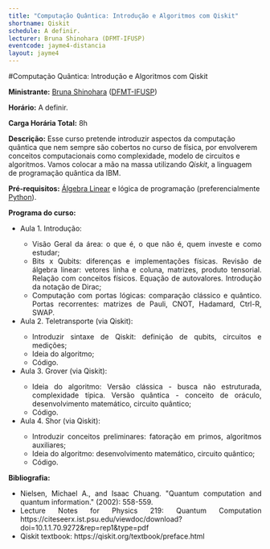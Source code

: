 ```yaml
---
title: "Computação Quântica: Introdução e Algoritmos com Qiskit" 
shortname: Qiskit
schedule: A definir.
lecturer: Bruna Shinohara (DFMT-IFUSP)
eventcode: jayme4-distancia
layout: jayme4
---
```


#Computação Quântica: Introdução e Algoritmos com Qiskit

**Ministrante:** [Bruna Shinohara](http://lattes.cnpq.br/2905933345926530) ([DFMT-IFUSP](http://portal.if.usp.br/fmt/pt-br))

**Horário:** A definir.

**Carga Horária Total:** 8h

**Descrição:** Esse curso pretende introduzir aspectos da computação quântica que nem sempre são cobertos no curso de física, por envolverem conceitos computacionais como complexidade, modelo de circuitos e algoritmos. Vamos colocar a mão na massa utilizando <i>Qiskit</i>, a linguagem de programação quântica da IBM.

**Pré-requisitos:** [Álgebra Linear]() e lógica de programação (preferencialmente [Python](https://uspdigital.usp.br/jupiterweb/obterDisciplina?nomdis=&sgldis=4302403)).

**Programa do curso:**

<div style="text-align: justify">
 <ul>
  <li>Aula 1. Introdução: </li>
   <ul> 
     <li> Visão Geral da área: o que é, o que não é, quem investe e como estudar; </li>
     <li> Bits x Qubits: diferenças e implementações físicas. Revisão de álgebra linear: vetores linha e coluna, matrizes, produto tensorial. Relação com conceitos físicos. Equação de autovalores. Introdução da notação de Dirac; </li>
     <li> Computação com portas lógicas: comparação clássico e quântico. Portas recorrentes: matrizes de Pauli, CNOT, Hadamard, Ctrl-R, SWAP. </li>
   </ul>
  <li>Aula 2. Teletransporte (via Qiskit):  </li>
   <ul>
     <li> Introduzir sintaxe de Qiskit: definição de qubits, circuitos e medições; </li>
      <li> Ideia do algoritmo; </li>
      <li> Código. </li>
   </ul>
  <li>Aula 3. Grover (via Qiskit):  </li>
   <ul>
     <li> Ideia do algoritmo: Versão clássica - busca não estruturada, complexidade típica. Versão quântica - conceito de oráculo, desenvolvimento matemático, circuito quântico; </li>
     <li> Código. </li>
    </ul>
  <li>Aula 4. Shor (via Qiskit):  </li>
   <ul>
     <li> Introduzir conceitos preliminares: fatoração em primos, algoritmos auxiliares; </li>
     <li> Ideia do algoritmo: desenvolvimento matemático, circuito quântico;  </li>
     <li> Código.  </li>
     </ul>
 </ul>
</div>

**Bibliografia:**

<div style="text-align: justify">
 <ul>
  <li>  Nielsen, Michael A., and Isaac Chuang. "Quantum computation and quantum information." (2002): 558-559. </li>
   <li> Lecture Notes for Physics 219: Quantum Computation https://citeseerx.ist.psu.edu/viewdoc/download?doi=10.1.1.70.9272&rep=rep1&type=pdf</li>
   <li> Qiskit textbook: https://qiskit.org/textbook/preface.html </li>
 </ul>
</div>
